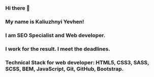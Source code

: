 ### Hi there 🤘

### My name is Kaliuzhnyi Yevhen!

### I am SEO Specialist and Web developer.

### I work for the result. I meet the deadlines.

### Technical Stack for web developer: HTML5, CSS3, SASS, SCSS, BEM, JavaScript, Git, GitHub, Bootstrap.
